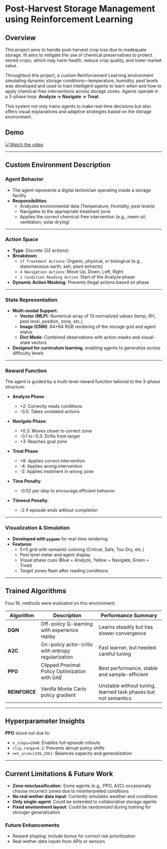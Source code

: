 # Post-Harvest Storage Management using Reinforcement Learning

## Overview

This project aims to handle post-harvest crop loss due to inadequate storage. IIt aims to mitigate the use of chemical preservatives to protect stored crops, which may harm health, reduce crop quality, and lower market value. 

Throughtout this project, a custom Reinforcement Learning environment simulating dynamic storage conditions—temperature, humidity, pest levels was developed and used to train intelligent agents to learn when and how to apply chemical-free interventions across storage zones. Agents operate in a 3-phase loop: **Analyze → Navigate → Treat**.  

This system not only trains agents to make real-time decisions but also offers visual explanations and adaptive strategies based on the storage environment.

## Demo

[![Watch the video](https://drive.google.com/file/d/1gddwCn-aW05aWHdsmZCRPc7tRKPo9XGk/view?usp=sharing)](https://drive.google.com/file/d/1gddwCn-aW05aWHdsmZCRPc7tRKPo9XGk/view?usp=sharing)

---

## Custom Environment Description

### Agent Behavior

- The agent represents a digital technician operating inside a storage facility
- **Responsibilities**:
  - Analyzes environmental data (Temperature, Humidity, pest levels)
  - Navigates to the appropriate treatment zone
  - Applies the correct chemical-free intervention (e.g., neem oil, ventilation, solar drying)


---

###  Action Space

- **Type**: Discrete (22 actions)
- **Breakdown**:
  - `17 Treatment Actions`: Organic, physical, or biological (e.g., diatomaceous earth, ash, plant extracts)
  - `4 Navigation Actions`: Move Up, Down, Left, Right
  - `1 Condition Reading Action`: Start of the Analyze phase
- **Dynamic Action Masking**: Prevents illegal actions based on phase

---

### State Representation

- **Multi-modal Support**:
  - **Vector (MLP)**: Numerical array of 13 normalized values (temp, RH, pest level, position, zone, etc.)
  - **Image (CNN)**: 64×64 RGB rendering of the storage grid and agent status
  - **Dict Mode**: Combined observations with action masks and visual-state vectors
- **Designed for curriculum learning**, enabling agents to generalize across difficulty levels

---

### Reward Function

The agent is guided by a multi-level reward function tailored to the 3-phase structure:

- **Analyze Phase**:
  - +2: Correctly reads conditions
  - -0.5: Takes unrelated actions

- **Navigate Phase**:
  - +0.3: Moves closer to correct zone
  - -0.1 to -0.3: Drifts from target
  - +3: Reaches goal zone

- **Treat Phase**:
  - +8: Applies correct intervention
  - -4: Applies wrong intervention
  - -2: Applies treatment in wrong zone

- **Time Penalty**:
  - -0.02 per step to encourage efficient behavior

- **Timeout Penalty**:
  - -2 if episode ends without completion

---

### Visualization & Simulation

- **Developed with `pygame`** for real-time rendering
- **Features**:
  - 5×5 grid with semantic coloring (Critical, Safe, Too Dry, etc.)
  - Pest level meter and agent display
  - Visual phase cues (Blue = Analyze, Yellow = Navigate, Green = Treat)
  - Target zones flash after reading conditions
---

## Trained Algorithms

Four RL methods were evaluated on this environment:

| Algorithm | Description | Performance Summary |
|-----------|-------------|---------------------|
| **DQN** | Off-policy Q-learning with experience replay | Learns steadily but has slower convergence |
| **A2C** | On-policy actor-critic with entropy regularization | Fast learner, but needed careful tuning |
| **PPO** | Clipped Proximal Policy Optimization with GAE | Best performance, stable and sample-efficient |
| **REINFORCE** | Vanilla Monte Carlo policy gradient | Unstable without tuning, learned task phases but not semantics |

---

## Hyperparameter Insights

**PPO** stood out due to:
- `n_steps=2048`: Enables full-episode rollouts
- `clip_range=0.2`: Prevents abrupt policy shifts
- `net_arch=[256,256]`: Balances capacity and generalization

---

## Current Limitations & Future Work

- **Zone misclassification**: Some agents (e.g., PPO, A2C) occasionally choose incorrect zones due to misinterpreted conditions
- **No real wether data input**: Currently simulates weather and conditions
- **Only single-agent**: Could be extended to collaborative storage agents
- **Fixed environment layout**: Could be randomized during training for stronger generalization

### Future Enhancements
- Reward shaping: include bonus for correct risk prioritization
- Real wether data inputs from APIs or sensors